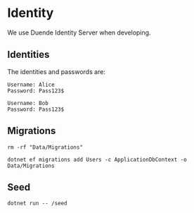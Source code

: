 # Identity

We use Duende Identity Server when developing.

## Identities

The identities and passwords are:

```
Username: Alice
Password: Pass123$

Username: Bob
Password: Pass123$
``````

## Migrations

```
rm -rf "Data/Migrations"

dotnet ef migrations add Users -c ApplicationDbContext -o Data/Migrations
```

## Seed

```
dotnet run -- /seed
```